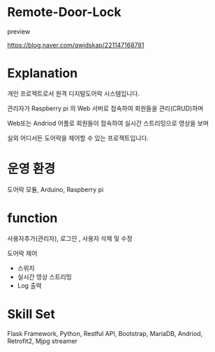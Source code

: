# Remote-Door-Lock

preview

https://blog.naver.com/qwjdskap/221147168781


# Explanation

개인 프로젝트로서 원격 디지털도어락 시스템입니다. 

관리자가 Raspberry pi 의 Web 서버로 접속하여 회원들을 관리(CRUD)하며 

Web또는 Andriod 어플로 회원들이 접속하여 실시간 스트리밍으로 영상을 보며 

실외 어디서든 도어락을 제어할 수 있는 프로젝트입니다.

# 운영 환경

도어락 모듈, Arduino, Raspberry pi

# function

사용자추가(관리자), 로그인 , 사용자 삭제 및 수정

도어락 제어
 - 스위치
 - 실시간 영상 스트리밍
 - Log 출력
 
# Skill Set

Flask Framework, Python, Restful API, Bootstrap, MariaDB, Andriod, Retrofit2, Mjpg streamer
